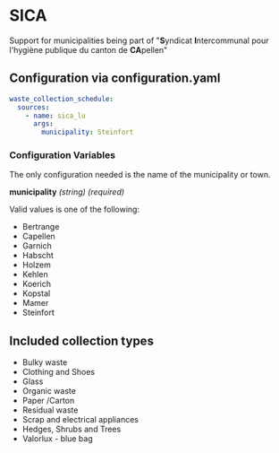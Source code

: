 # SICA

Support for municipalities being part of "**S**yndicat **I**ntercommunal pour l'hygiène publique du canton de **CA**pellen"

## Configuration via configuration.yaml

```yaml
waste_collection_schedule:
  sources:
    - name: sica_lu
      args:
        municipality: Steinfort
```

### Configuration Variables

The only configuration needed is the name of the municipality or town.

**municipality**
*(string) (required)*

Valid values is one of the following:

- Bertrange
- Capellen
- Garnich
- Habscht
- Holzem
- Kehlen
- Koerich
- Kopstal
- Mamer
- Steinfort

## Included collection types

- Bulky waste
- Clothing and Shoes
- Glass
- Organic waste
- Paper /Carton
- Residual waste
- Scrap and electrical appliances
- Hedges, Shrubs and Trees
- Valorlux - blue bag
